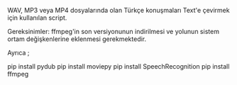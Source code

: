 WAV, MP3 veya MP4 dosyalarında olan Türkçe konuşmaları Text'e çevirmek için kullanılan script. 

Gereksinimler: 
ffmpeg'in son versiyonunun indirilmesi ve yolunun sistem ortam değişkenlerine eklenmesi gerekmektedir. 

Ayrıca ; 

pip install pydub
pip install moviepy
pip install SpeechRecognition
pip install ffmpeg
